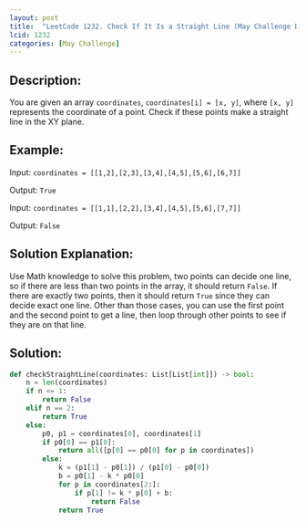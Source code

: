 ```yaml
---
layout: post
title:  "LeetCode 1232. Check If It Is a Straight Line (May Challenge Day #8)"
lcid: 1232
categories: [May Challenge]
---
```

## Description:
You are given an array `coordinates`, `coordinates[i] = [x, y]`, where `[x, y]` represents the coordinate of a point. Check if these points make a straight line in the XY plane.

## Example:
Input: `coordinates = [[1,2],[2,3],[3,4],[4,5],[5,6],[6,7]]`

Output: `True`

Input: `coordinates = [[1,1],[2,2],[3,4],[4,5],[5,6],[7,7]]`

Output: `False`

## Solution Explanation:
Use Math knowledge to solve this problem, two points can decide one line, so if there are less than two points in the array, it should return `False`. If there are exactly two points, then it should return `True` since they can decide exact one line. Other than those cases, you can use the first point and the second point to get a line, then loop through other points to see if they are on that line.

## Solution:

```python
def checkStraightLine(coordinates: List[List[int]]) -> bool:
    n = len(coordinates)
    if n <= 1:
        return False
    elif n == 2:
        return True
    else:
        p0, p1 = coordinates[0], coordinates[1]
        if p0[0] == p1[0]:
            return all([p[0] == p0[0] for p in coordinates])
        else:
            k = (p1[1] - p0[1]) / (p1[0] - p0[0])
            b = p0[1] - k * p0[0]
            for p in coordinates[2:]:
                if p[1] != k * p[0] + b:
                    return False
            return True
```
